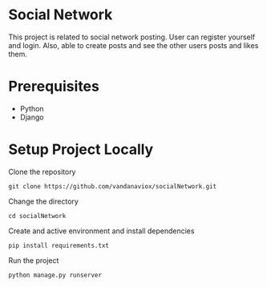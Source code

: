# Social Network

This project is related to social network posting. User can register yourself and login. Also, able to create posts and see the other users posts and likes them.

# Prerequisites
- Python
- Django

# Setup Project Locally

Clone the repository
```shell
git clone https://github.com/vandanaviox/socialNetwork.git
```

Change the directory
```shell
cd socialNetwork
```

Create and active environment and install dependencies
```shell
pip install requirements.txt
```

Run the project
```shell
python manage.py runserver
```
